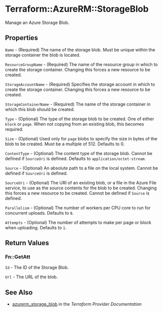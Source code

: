 # Terraform::AzureRM::StorageBlob

Manage an Azure Storage Blob.

## Properties

`Name` - (Required) The name of the storage blob. Must be unique within the storage container the blob is located.

`ResourceGroupName` - (Required) The name of the resource group in which to create the storage container. Changing this forces a new resource to be created.

`StorageAccountName` - (Required) Specifies the storage account in which to create the storage container. Changing this forces a new resource to be created.

`StorageContainerName` - (Required) The name of the storage container in which this blob should be created.

`Type` - (Optional) The type of the storage blob to be created. One of either `block` or `page`. When not copying from an existing blob, this becomes required.

`Size` - (Optional) Used only for `page` blobs to specify the size in bytes of the blob to be created. Must be a multiple of 512. Defaults to 0.

`ContentType` - (Optional) The content type of the storage blob. Cannot be defined if `SourceUri` is defined. Defaults to `application/octet-stream`.

`Source` - (Optional) An absolute path to a file on the local system. Cannot be defined if `SourceUri` is defined.

`SourceUri` - (Optional) The URI of an existing blob, or a file in the Azure File service, to use as the source contents for the blob to be created. Changing this forces a new resource to be created. Cannot be defined if `Source` is defined.

`Parallelism` - (Optional) The number of workers per CPU core to run for concurrent uploads. Defaults to `8`.

`Attempts` - (Optional) The number of attempts to make per page or block when uploading. Defaults to `1`.


## Return Values

### Fn::GetAtt

`Id` - The ID of the Storage Blob.

`Url` - The URL of the blob.

## See Also

* [azurerm_storage_blob](https://www.terraform.io/docs/providers/azurerm/r/storage_blob.html) in the _Terraform Provider Documentation_